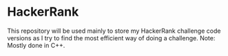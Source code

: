 HackerRank
==========

This repository will be used mainly to store my HackerRank challenge code versions as I try to find the most efficient way of doing a challenge. Note: Mostly done in C++.
